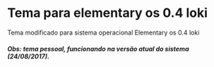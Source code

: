 <h1>Tema para elementary os 0.4 loki</h1>
Tema modificado para sistema operacional Elementary os 0.4 loki

<h5>Obs: tema pessoal, funcionando na versão atual do sistema (24/08/2017).</h5>

